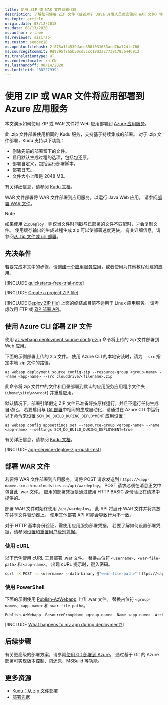 ```yaml
---
title: 使用 ZIP 或 WAR 文件部署代码
description: 了解如何使用 ZIP 文件（或者对于 Java 开发人员而言使用 WAR 文件）将应用部署到 Azure 应用服务。
ms.topic: article
origin.date: 08/12/2018
ms.date: 08/13/2020
ms.author: v-tawe
ms.reviewer: sisirap
ms.custom: seodec18
ms.openlocfilehash: 2f875a124539dace358f031653acd7ba724fc760
ms.sourcegitcommit: 9d9795f8a5b50cd5ccc19d3a2773817836446912
ms.translationtype: HT
ms.contentlocale: zh-CN
ms.lasthandoff: 08/14/2020
ms.locfileid: "88227939"
---
```

# <a name="deploy-your-app-to-azure-app-service-with-a-zip-or-war-file"></a>使用 ZIP 或 WAR 文件将应用部署到 Azure 应用服务

本文演示如何使用 ZIP 或 WAR 文件将 Web 应用部署到 [Azure 应用服务](overview.md)。 

此 .zip 文件部署使用相同的 Kudu 服务，支持基于持续集成的部署。 对于 .zip 文件部署，Kudu 支持以下功能： 

- 删除先前的部署留下的文件。
- 启用默认生成过程的选项，包括包还原。
- 部署自定义，包括运行部署脚本。  
- 部署日志。 
- 文件大小上限是 2048 MB。

有关详细信息，请参阅 [Kudu 文档](https://github.com/projectkudu/kudu/wiki/Deploying-from-a-zip-file)。

WAR 文件部署将 WAR 文件部署到应用服务，以运行 Java Web 应用。 请参阅[部署 WAR 文件](#deploy-war-file)。

> [!NOTE]
> 如果使用 `ZipDeploy`，则仅当文件时间戳与已部署的文件不匹配时，才会复制文件。 使用缓存输出的生成过程生成 zip 可以使部署速度更快。 有关详细信息，请参阅[从 zip 文件或 url 部署](https://github.com/projectkudu/kudu/wiki/Deploying-from-a-zip-file-or-url)。

## <a name="prerequisites"></a>先决条件

若要完成本文中的步骤，请[创建一个应用服务应用](/app-service/)，或者使用为其他教程创建的应用。

[!INCLUDE [quickstarts-free-trial-note](../../includes/quickstarts-free-trial-note.md)]

[!INCLUDE [Create a project ZIP file](../../includes/app-service-web-deploy-zip-prepare.md)]

[!INCLUDE [Deploy ZIP file](../../includes/app-service-web-deploy-zip.md)]
上面的终结点目前不适用于 Linux 应用服务。 请考虑改用 FTP 或 [ZIP 部署 API](faq-app-service-linux.md#continuous-integration-and-deployment)。

## <a name="deploy-zip-file-with-azure-cli"></a>使用 Azure CLI 部署 ZIP 文件

使用 [az webapp deployment source config-zip](/cli/webapp/deployment/source?view=azure-cli-latest#az-webapp-deployment-source-config-zip) 命令将上传的 zip 文件部署到 Web 应用。  

下面的示例部署上传的 zip 文件。 使用 Azure CLI 的本地安装时，请为 `--src` 指定本地 zip 文件的路径。

```azurecli
az webapp deployment source config-zip --resource-group <group-name> --name <app-name> --src clouddrive/<filename>.zip
```

此命令将 zip 文件中的文件和目录部署到默认的应用服务应用程序文件夹 (`\home\site\wwwroot`) 并重启应用。

默认情况下，部署引擎假定 ZIP 文件已准备好按原样运行，并且不运行任何生成自动化。 若要启用与 [Git 部署](deploy-local-git.md)中相同的生成自动化，请通过在 Azure CLI 中运行以下命令来设置 `SCM_DO_BUILD_DURING_DEPLOYMENT` 应用设置：

```azurecli
az webapp config appsettings set --resource-group <group-name> --name <app-name> --settings SCM_DO_BUILD_DURING_DEPLOYMENT=true
```

有关详细信息，请参阅 [Kudu 文档](https://github.com/projectkudu/kudu/wiki/Deploying-from-a-zip-file-or-url)。

[!INCLUDE [app-service-deploy-zip-push-rest](../../includes/app-service-deploy-zip-push-rest.md)]  

## <a name="deploy-war-file"></a>部署 WAR 文件

若要将 WAR 文件部署到应用服务，请将 POST 请求发送到 `https://<app-name>.scm.chinacloudsites.cn/api/wardeploy`。 POST 请求必须在消息正文中包含此 .war 文件。 应用的部署凭据是通过使用 HTTP BASIC 身份验证在请求中提供的。 

部署 WAR 文件时始终使用 `/api/wardeploy`。 此 API 将展开 WAR 文件并将其放在共享文件驱动器上。 使用其他部署 API 可能会导致行为不一致。 

对于 HTTP 基本身份验证，需使用应用服务部署凭据。 若要了解如何设置部署凭据，请参阅[设置和重置用户级别凭据](deploy-configure-credentials.md#userscope)。

### <a name="with-curl"></a>使用 cURL

以下示例使用 cURL 工具部署 .war 文件。 替换占位符 `<username>`、`<war-file-path>` 和 `<app-name>`。 出现 cURL 提示时，键入密码。

```bash
curl -X POST -u <username> --data-binary @"<war-file-path>" https://<app-name>.scm.chinacloudsites.cn/api/wardeploy
```

### <a name="with-powershell"></a>使用 PowerShell

下面的示例使用 [Publish-AzWebapp](https://docs.microsoft.com/powershell/module/az.websites/publish-azwebapp) 上传 .war 文件。 替换占位符 `<group-name>`、`<app-name>` 和 `<war-file-path>`。

```powershell
Publish-AzWebapp -ResourceGroupName <group-name> -Name <app-name> -ArchivePath <war-file-path>
```

[!INCLUDE [What happens to my app during deployment?](../../includes/app-service-deploy-atomicity.md)]

## <a name="next-steps"></a>后续步骤

有关更高级的部署方案，请参阅[使用 Git 部署到 Azure](deploy-local-git.md)。 通过基于 Git 的 Azure 部署可实现版本控制、包还原、MSBuild 等功能。

## <a name="more-resources"></a>更多资源

* [Kudu：从 zip 文件部署](https://github.com/projectkudu/kudu/wiki/Deploying-from-a-zip-file)
* [ 部署凭据](deploy-ftp.md)
